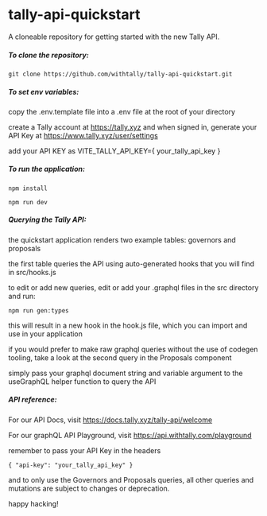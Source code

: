 # tally-api-quickstart
A cloneable repository for getting started with the new Tally API.

##### To clone the repository: 

```git clone https://github.com/withtally/tally-api-quickstart.git```

##### To set env variables:

copy the .env.template file into a .env file at the root of your directory

create a Tally account at https://tally.xyz and when signed in, generate your API Key at https://www.tally.xyz/user/settings

add your API KEY as VITE_TALLY_API_KEY={ your_tally_api_key }

##### To run the application: 

```npm install``` 

```npm run dev```

##### Querying the Tally API:

the quickstart application renders two example tables: governors and proposals

the first table queries the API using auto-generated hooks that you will find in src/hooks.js

to edit or add new queries, edit or add your .graphql files in the src directory and run:

```npm run gen:types```

this will result in a new hook in the hook.js file, which you can import and use in your application

if you would prefer to make raw graphql queries without the use of codegen tooling, take a look at the second query in the Proposals component

simply pass your graphql document string and variable argument to the useGraphQL helper function to query the API

##### API reference:

For our API Docs, visit https://docs.tally.xyz/tally-api/welcome

For our graphQL API Playground, visit https://api.withtally.com/playground

remember to pass your API Key in the headers  

```{ "api-key": "your_tally_api_key" }```

and to only use the Governors and Proposals queries, all other queries and mutations are subject to changes or deprecation.


happy hacking!


